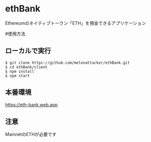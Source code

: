 # ethBank
Ethereumのネイティブトークン「ETH」を預金できるアプリケーション

#使用方法
## ローカルで実行

```
$ git clone https://github.com/melonattacker/ethBank.git
$ cd ethBank/client
$ npm install
$ npm start
```
## 本番環境
https://eth-bank.web.app

## 注意
MainnetのETHが必要です
